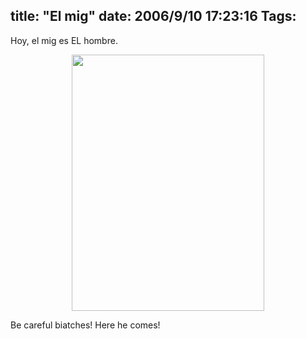 title: "El mig"
date: 2006/9/10 17:23:16
Tags: 
---
Hoy, el mig es EL hombre.

<p align="center"><a target="_blank" href="http://www.rabade.net/"><img width="308" height="410" src="http://www.damog.net/gallery/d/746-2/Picture_8_003.jpg"/></a></p>
<p align="left">Be careful biatches! Here he comes! </p>
